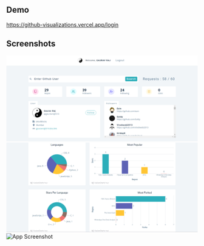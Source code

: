## Demo

https://github-visualizations.vercel.app/login

## Screenshots

![App Screenshot](https://raw.githubusercontent.com/gauravraj0510/Github-API-and-Visualizations/main/example/1.png)
![App Screenshot](https://raw.githubusercontent.com/gauravraj0510/Github-API-and-Visualizations/main/example/2.png)
![App Screenshot](https://raw.githubusercontent.com/gauravraj0510/Github-API-and-Visualizations/main/example/3.png)
